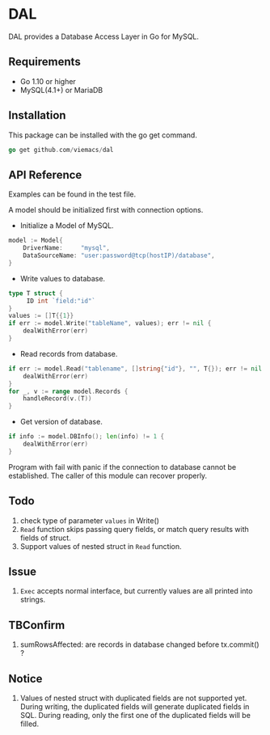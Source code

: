 DAL
===

DAL provides a Database Access Layer in Go for MySQL.

## Requirements
- Go 1.10 or higher
- MySQL(4.1+) or MariaDB

## Installation
This package can be installed with the go get command.

``` go
go get github.com/viemacs/dal
```

## API Reference
Examples can be found in the test file.

A model should be initialized first with connection options.

- Initialize a Model of MySQL.

``` go
model := Model{
    DriverName:     "mysql",
    DataSourceName: "user:password@tcp(hostIP)/database",
}
```

- Write values to database.

``` go
type T struct {
     ID int `field:"id"`
}
values := []T{{1}}
if err := model.Write("tableName", values); err != nil {
	dealWithError(err)
}
```

- Read records from database.

``` go
if err := model.Read("tablename", []string{"id"}, "", T{}); err != nil {
	dealWithError(err)
}
for _, v := range model.Records {
    handleRecord(v.(T))
}
```

- Get version of database.

``` go
if info := model.DBInfo(); len(info) != 1 {
	dealWithError(err)
}
```


Program with fail with panic if the connection to database cannot be established. The caller of this module can recover properly.

## Todo
1. check type of parameter `values` in Write()
2. `Read` function skips passing query fields, or match query results with fields of struct.
3. Support values of nested struct in `Read` function.

## Issue
1. `Exec` accepts normal interface, but currently values are all printed into strings.

## TBConfirm
1. sumRowsAffected: are records in database changed before tx.commit() ?

## Notice
1. Values of nested struct with duplicated fields are not supported yet.
   During writing, the duplicated fields will generate duplicated fields in SQL.
   During reading, only the first one of the duplicated fields will be filled.
